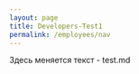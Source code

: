 ```yaml
---
layout: page
title: Developers-Test1
permalink: /employees/nav
---
```

Здесь меняется текст - test.md

